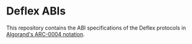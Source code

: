 # Deflex ABIs

This repository contains the ABI specifications of the Deflex protocols in
[Algorand's ARC-0004 notation](https://arc.algorand.foundation/ARCs/arc-0004).
